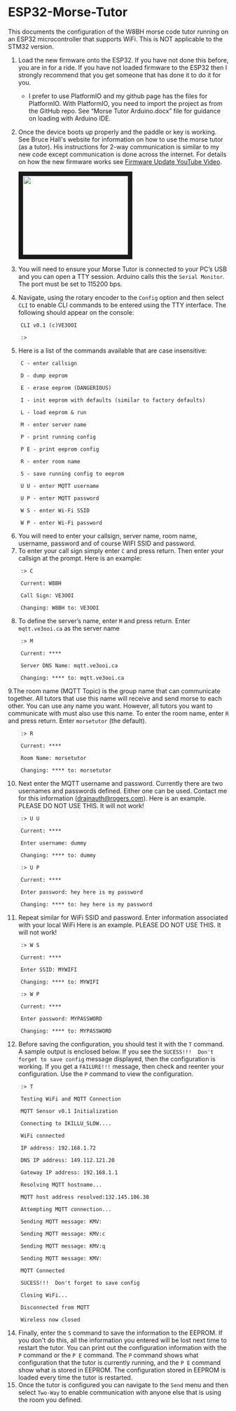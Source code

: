 # ESP32-Morse-Tutor

This documents the configuration of the W8BH morse code tutor running on an ESP32 microcontroller that supports WiFi.  This is NOT applicable to the STM32 version.
1.	Load the new firmware onto the ESP32.  If you have not done this before, you are in for a ride.  If you have not loaded firmware to the ESP32 then I strongly recommend that you get someone that has done it to do it for you.

	* I prefer to use PlatformIO and my github page has the files for PlatformIO. With PlatformIO, you need to import the project as from the GitHub repo. See “Morse Tutor Arduino.docx” file for guidance on loading with Arduino IDE.

2.	Once the device boots up properly and the paddle or key is working. See Bruce Hall's website for information on how to use the morse tutor (as a tutor). His instructions for 2-way communication is similar to my new code except communication is done across the internet. For details on how the new firmware works see [Firmware Update YouTube Video](https://youtu.be/wOhMsPQrY3k/).

	<a href="http://www.youtube.com/watch?feature=player_embedded&v=wOhMsPQrY3k" target="_blank"><img src="http://img.youtube.com/vi/wOhMsPQrY3k/0.jpg" width="240" height="180" border="10" /></a>

4.	You will need to ensure your Morse Tutor is connected to your PC’s USB and you can open a TTY session.  Arduino calls this the `Serial Monitor`.  The port must be set to 115200 bps.  
5.	Navigate, using the rotary encoder to the `Config` option and then select `CLI` to enable CLI commands to be entered using the TTY interface.  The following should appear on the console:
```
	CLI v0.1 (c)VE3OOI
	
	:>
```
5.	Here is a list of the commands available that are case insensitive:
```
  	C - enter callsign

  	D - dump eeprom

  	E - erase eeprom (DANGERIOUS)

  	I - init eeprom with defaults (similar to factory defaults)

  	L - load eeprom & run

  	M - enter server name

  	P - print running config

	P E - print eeprom config

	R - enter room name

  	S - save running config to eeprom

  	U U - enter MQTT username

  	U P - enter MQTT password

  	W S - enter Wi-Fi SSID

  	W P - enter Wi-Fi password
```
6.	You will need to enter your callsign, server name, room name, username, password and of course WIFI SSID and password.
7.	To enter your call sign simply enter `C` and press return. Then enter your callsign at the prompt. Here is an example:
```
	:> C
  	
	Current: W8BH 
  	
	Call Sign: VE3OOI
  	
	Changing: W8BH to: VE3OOI
```
8.	To define the server’s name, enter `M` and press return. Enter `mqtt.ve3ooi.ca` as the server name
```  
  	:> M

  	Current: ****

  	Server DNS Name: mqtt.ve3ooi.ca

  	Changing: **** to: mqtt.ve3ooi.ca
```
9.The room name (MQTT Topic) is the group name that can communicate together.  All tutors that use this name will receive and send morse to each other.  You can use any name you want.  However, all tutors you want to communicate with must also use this name.  To enter the room name, enter `R` and press return. Enter `morsetutor` (the default).
```
  	:> R

  	Current: ****

  	Room Name: morsetutor

  	Changing: **** to: morsetutor
```
10.	Next enter the MQTT username and password.  Currently there are two usernames and passwords defined. Either one can be used.  Contact me for this information (drajnauth@rogers.com). 
Here is an example. PLEASE DO NOT USE THIS. It will not work!
```
	:> U U

	Current: ****

	Enter username: dummy

	Changing: **** to: dummy
```
```
	:> U P

	Current: ****

	Enter password: hey here is my password

	Changing: **** to: hey here is my password
```
11.	Repeat similar for WiFi SSID and password.  Enter information associated with your local WiFi
Here is an example. PLEASE DO NOT USE THIS. It will not work!
```
	:> W S

	Current: ****

	Enter SSID: MYWIFI

	Changing: **** to: MYWIFI
```
```
	:> W P
	
	Current: ****
	
	Enter password: MYPASSWORD
	
	Changing: **** to: MYPASSWORD
```
12.	Before saving the configuration, you should test it with the `T` command.  A sample output is enclosed below. If you see the `SUCESS!!!  Don't forget to save config` message displayed, then the configuration is working. If you get a `FAILURE!!!` message, then check and reenter your configuration.  Use the `P` command to view the configuration.	
```
	:> T
	
	Testing WiFi and MQTT Connection
	
	MQTT Sensor v0.1 Initialization
	
	Connecting to IKILLU_SLOW....
	
	WiFi connected
	
	IP address: 192.168.1.72
	
	DNS IP address: 149.112.121.20
	
	Gateway IP address: 192.168.1.1
	
	Resolving MQTT hostname...
	
	MQTT host address resolved:132.145.106.38
	
	Attempting MQTT connection...
	
	Sending MQTT message: KMV: 
	
	Sending MQTT message: KMV:c
	
	Sending MQTT message: KMV:q
	
	Sending MQTT message: KMV:
	
	MQTT Connected
	
	SUCESS!!!  Don't forget to save config
	
	Closing WiFi...
	
	Disconnected from MQTT
	
	Wireless now closed
```
14.	Finally, enter the `S` command to save the information to the EEPROM.  If you don't do this, all the information you entered will be lost next time to restart the tutor.  You can print out the configuration information with the `P` command or the `P E` command.  The `P` command shows what configuration that the tutor is currently running, and the `P E` command show what is stored in EEPROM.  The configuration stored in EEPROM is loaded every time the tutor is restarted.
15.	Once the tutor is configured you can navigate to the `Send` menu and then select `Two-Way` to enable communication with anyone else that is using the room you defined.

